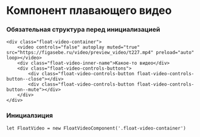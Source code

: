 # Компонент плавающего видео


### Обязательная структура перед инициализацией

```
<div class="float-video-container">
    <video controls="false" autoplay muted="true" src="https://figasebe.ru/video/preview_video/t227.mp4" preload="auto" loop></video>
    <div class="float-video-inner-name">Какое-то видео</div>
    <div class="float-video-controls-buttons">
        <div class="float-video-controls-button float-video-controls-button--close"></div>
        <div class="float-video-controls-button float-video-controls-button--mute"></div>
    </div>
</div>
```

### Инициалзиция

```
let FloatVideo = new FloatVideoComponent('.float-video-container')
```